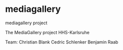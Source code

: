 mediagallery
============

mediagallery project

The MediaGallery project HHS-Karlsruhe

Team:
Christian Blank
Cedric Schlenker
Benjamin Raab
